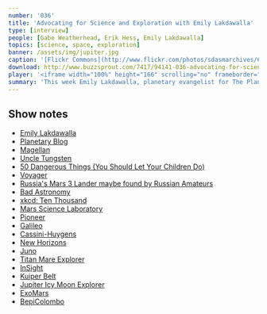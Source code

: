 ```yaml
---
number: '036'
title: 'Advocating for Science and Exploration with Emily Lakdawalla'
type: [interview]
people: [Gabe Weatherhead, Erik Hess, Emily Lakdawalla]
topics: [science, space, exploration]
banner: /assets/img/jupiter.jpg
caption: '[Flickr Commons](http://www.flickr.com/photos/sdasmarchives/6996861298/)'
download: http://www.buzzsprout.com/7417/94141-036-advocating-for-science-and-exploration-with-emily-lakdawalla.mp3
player: '<iframe width="100%" height="166" scrolling="no" frameborder="no" src="https://w.soundcloud.com/player/?url=https%3A//api.soundcloud.com/tracks/117519629"></iframe>'
summary: 'This week Emily Lakdawalla, planetary evangelist for The Planetary Society, joins Gabe and Erik to discuss planetary science, education and exploration.'
---
```


## Show notes

* [Emily Lakdawalla](http://www.planetary.org/about/staff/emily-lakdawalla.html)
* [Planetary Blog](http://www.planetary.org/blogs/)
* [Magellan](http://en.wikipedia.org/wiki/Magellan_(spacecraft))
* [Uncle Tungsten](http://www.amazon.com/Uncle-Tungsten-Memories-Chemical-Boyhood/dp/0375704043/ref=sr_1_1?s=books&ie=UTF8&qid=1369508687&sr=1-1&keywords=uncle+tungsten)
* [50 Dangerous Things (You Should Let Your Children Do)](http://www.amazon.com/Dangerous-Things-Should-Your-Children/dp/B0064X7C8A/ref=sr_1_1?s=books&ie=UTF8&qid=1369508805&sr=1-1&keywords=50+dangerous+things+you+should+let+your+children+do)
* [Voyager](http://en.wikipedia.org/wiki/Voyager_program)
* [Russia's Mars 3 Lander maybe found by Russian Amateurs](http://www.planetary.org/blogs/guest-blogs/2013/0412-how-we-searched-for-mars-3.html)
* [Bad Astronomy](http://www.slate.com/blogs/bad_astronomy.html)
* [xkcd: Ten Thousand](http://xkcd.com/1053/)
* [Mars Science Laboratory](http://en.wikipedia.org/wiki/Mars_Science_Laboratory)
* [Pioneer](http://en.wikipedia.org/wiki/Pioneer_program)
* [Galileo](http://en.wikipedia.org/wiki/Galileo_(spacecraft))
* [Cassini-Huygens](http://en.wikipedia.org/wiki/Cassini%E2%80%93Huygens)
* [New Horizons](http://en.wikipedia.org/wiki/New_Horizons)
* [Juno](http://en.wikipedia.org/wiki/Juno_(spacecraft))
* [Titan Mare Explorer](http://en.wikipedia.org/wiki/Titan_Mare_Explorer)
* [InSight](http://en.wikipedia.org/wiki/InSight)
* [Kuiper Belt](http://en.wikipedia.org/wiki/Kuiper_Belt) 
* [Jupiter Icy Moon Explorer](http://en.wikipedia.org/wiki/Jupiter_Icy_Moon_Explorer)
* [ExoMars](http://en.wikipedia.org/wiki/Exomars)
* [BepiColombo](http://en.wikipedia.org/wiki/BepiColombo)